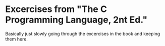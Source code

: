 Excercises from "The C Programming Language, 2nt Ed." 
=====================================================



Basically just slowly going through the excercises in the book and keeping them here.   
